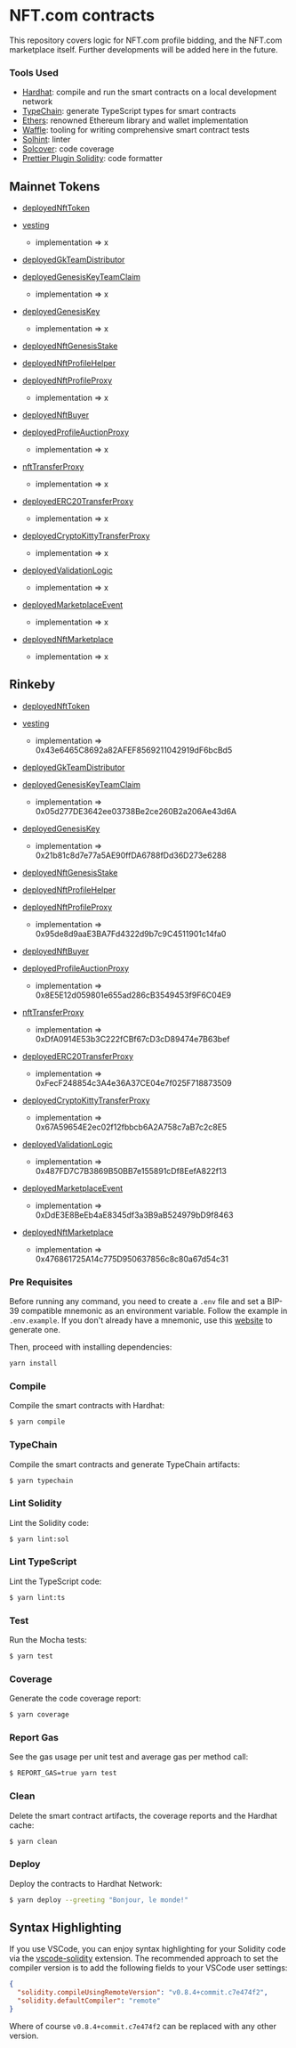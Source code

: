 # NFT.com contracts

This repository covers logic for NFT.com profile bidding, and the NFT.com marketplace itself. Further developments will be added here in the future.

### Tools Used

- [Hardhat](https://github.com/nomiclabs/hardhat): compile and run the smart contracts on a local development network
- [TypeChain](https://github.com/ethereum-ts/TypeChain): generate TypeScript types for smart contracts
- [Ethers](https://github.com/ethers-io/ethers.js/): renowned Ethereum library and wallet implementation
- [Waffle](https://github.com/EthWorks/Waffle): tooling for writing comprehensive smart contract tests
- [Solhint](https://github.com/protofire/solhint): linter
- [Solcover](https://github.com/sc-forks/solidity-coverage): code coverage
- [Prettier Plugin Solidity](https://github.com/prettier-solidity/prettier-plugin-solidity): code formatter

## Mainnet Tokens

- [deployedNftToken](https://rinkeby.etherscan.io/address/0x8C42428a747281B03F10C80e978C107D4d85E37F)
- [vesting](https://rinkeby.etherscan.io/address/)
  - implementation => x

- [deployedGkTeamDistributor](https://rinkeby.etherscan.io/address/)
- [deployedGenesisKeyTeamClaim](https://rinkeby.etherscan.io/address/)
  - implementation => x
- [deployedGenesisKey](https://rinkeby.etherscan.io/address/)
  - implementation => x

- [deployedNftGenesisStake](https://rinkeby.etherscan.io/address/)
- [deployedNftProfileHelper](https://rinkeby.etherscan.io/address/)
- [deployedNftProfileProxy](https://rinkeby.etherscan.io/address/)
  - implementation => x
- [deployedNftBuyer](https://rinkeby.etherscan.io/address/)
- [deployedProfileAuctionProxy](https://rinkeby.etherscan.io/address/)
  - implementation => x

- [nftTransferProxy](https://rinkeby.etherscan.io/address/)
  - implementation => x
- [deployedERC20TransferProxy](https://rinkeby.etherscan.io/address/)
  - implementation => x
- [deployedCryptoKittyTransferProxy](https://rinkeby.etherscan.io/address/)
  - implementation => x
- [deployedValidationLogic](https://rinkeby.etherscan.io/address/)
  - implementation => x
- [deployedMarketplaceEvent](https://rinkeby.etherscan.io/address/)
  - implementation => x
- [deployedNftMarketplace](https://rinkeby.etherscan.io/address/)
  - implementation => x

## Rinkeby

- [deployedNftToken](https://rinkeby.etherscan.io/address/0xd20Cb8c25E5A738f559DF29f64B6E2DD408e44C2)
- [vesting](https://rinkeby.etherscan.io/address/0x1536592da7Ab96480242be8CB9115cEFE81b8e17)
  - implementation => 0x43e6465C8692a82AFEF8569211042919dF6bcBd5

- [deployedGkTeamDistributor](https://rinkeby.etherscan.io/address/0x1e01eED656d9aA0B9a16E76F720A6da63a838EA7)
- [deployedGenesisKeyTeamClaim](https://rinkeby.etherscan.io/address/0x1c4fFEC2191F97B40721a37271dE59413D817319)
  - implementation => 0x05d277DE3642ee03738Be2ce260B2a206Ae43d6A
- [deployedGenesisKey](https://rinkeby.etherscan.io/address/0xE197428a3aB9E011ff99cD9d9D4c5Ea5D8f51f49)
  - implementation => 0x21b81c8d7e77a5AE90ffDA6788fDd36D273e6288

- [deployedNftGenesisStake](https://rinkeby.etherscan.io/address/0x4ab699B737c64958525172579D5411C4b2C343E7)
- [deployedNftProfileHelper](https://rinkeby.etherscan.io/address/0xB58dF73BCB5C109Fe336E5D947979cdc8b397CE5)
- [deployedNftProfileProxy](https://rinkeby.etherscan.io/address/0x734a14f4df41f2fA90f8bF7fb7Ce3E2ab68d9cF0)
  - implementation => 0x95de8d9aaE3BA7Fd4322d9b7c9C4511901c14fa0
- [deployedNftBuyer](https://rinkeby.etherscan.io/address/0x3199524BB7204D1EE0dF76453B22666c82B44178)
- [deployedProfileAuctionProxy](https://rinkeby.etherscan.io/address/0xD954f115a212F328B0aBa249921f414Cb5eE3788)
  - implementation => 0x8E5E12d059801e655ad286cB3549453f9F6C04E9

- [nftTransferProxy](https://rinkeby.etherscan.io/address/0x35FC2A74dbb135c27Ab297E869A1B45944BCeFA6)
  - implementation => 0xDfA0914E53b3C222fCBf67cD3cD89474e7B63bef
- [deployedERC20TransferProxy](https://rinkeby.etherscan.io/address/0xF5cbB8C7955F513226E72524c7E86624Fd1b5ce2)
  - implementation => 0xFecF248854c3A4e36A37CE04e7f025F718873509
- [deployedCryptoKittyTransferProxy](https://rinkeby.etherscan.io/address/0x76F50139d3719194Ed882928DA2d929e39EbeB3c)
  - implementation => 0x67A59654E2ec02f12fbbcb6A2A758c7aB7c2c8E5
- [deployedValidationLogic](https://rinkeby.etherscan.io/address/0x3d278bB7ee5BcEFE68759Cd578E572f3B6A5774C)
  - implementation => 0x487FD7C7B3869B50BB7e155891cDf8EefA822f13
- [deployedMarketplaceEvent](https://rinkeby.etherscan.io/address/0x7E635aD1D67f68F4B8D1EAdDDb4577aC2aA686Aa)
  - implementation => 0xDdE3E8BeEb4aE8345df3a3B9aB524979bD9f8463
- [deployedNftMarketplace](https://rinkeby.etherscan.io/address/0x181030092C8255b9325EAb48712c14D518D1dE6B)
  - implementation => 0x476861725A14c775D950637856c8c80a67d54c31

### Pre Requisites

Before running any command, you need to create a `.env` file and set a BIP-39 compatible mnemonic as an environment
variable. Follow the example in `.env.example`. If you don't already have a mnemonic, use this [website](https://iancoleman.io/bip39/) to generate one.

Then, proceed with installing dependencies:

```sh
yarn install
```

### Compile

Compile the smart contracts with Hardhat:

```sh
$ yarn compile
```

### TypeChain

Compile the smart contracts and generate TypeChain artifacts:

```sh
$ yarn typechain
```

### Lint Solidity

Lint the Solidity code:

```sh
$ yarn lint:sol
```

### Lint TypeScript

Lint the TypeScript code:

```sh
$ yarn lint:ts
```

### Test

Run the Mocha tests:

```sh
$ yarn test
```

### Coverage

Generate the code coverage report:

```sh
$ yarn coverage
```

### Report Gas

See the gas usage per unit test and average gas per method call:

```sh
$ REPORT_GAS=true yarn test
```

### Clean

Delete the smart contract artifacts, the coverage reports and the Hardhat cache:

```sh
$ yarn clean
```

### Deploy

Deploy the contracts to Hardhat Network:

```sh
$ yarn deploy --greeting "Bonjour, le monde!"
```

## Syntax Highlighting

If you use VSCode, you can enjoy syntax highlighting for your Solidity code via the
[vscode-solidity](https://github.com/juanfranblanco/vscode-solidity) extension. The recommended approach to set the
compiler version is to add the following fields to your VSCode user settings:

```json
{
  "solidity.compileUsingRemoteVersion": "v0.8.4+commit.c7e474f2",
  "solidity.defaultCompiler": "remote"
}
```

Where of course `v0.8.4+commit.c7e474f2` can be replaced with any other version.
